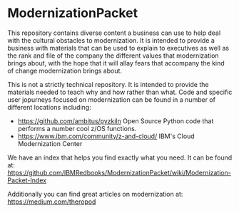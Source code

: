 # ModernizationPacket
This repository contains diverse content a business can use to help deal with the cultural obstacles to modernization. It is intended to provide a business with materials that can be used to explain to executives as well as the rank and file of the company the different values that modernization brings about, with the hope that it will allay fears that accompany the kind of change modernization brings about.

This is not a strictly technical repository. It is intended to provide the materials needed to teach why and how rather than what. Code and specific user jopurneys focused on modernization can be found in a number of different locations including:
- https://github.com/ambitus/pyzkiln Open Source Python code that performs a number cool z/OS functions.
- https://www.ibm.com/community/z-and-cloud/ IBM's Cloud Modernization Center

We have an index that helps you find exactly what you need. It can be found at: https://github.com/IBMRedbooks/ModernizationPacket/wiki/Modernization-Packet-Index

Additionally you can find great articles on modernization at: https://medium.com/theropod